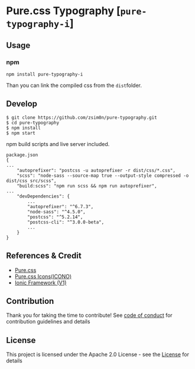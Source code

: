 # Pure.css Typography [`pure-typography-i`]

## Usage

### npm

```
npm install pure-typography-i 
```
Than you can link the compiled css from the `dist`folder.

## Develop

```
$ git clone https://github.com/zsim0n/pure-typography.git
$ cd pure-typography
$ npm install
$ npm start 
```

npm build scripts and live server included.


```
package.json
{
...
    "autoprefixer": "postcss -u autoprefixer -r dist/css/*.css",
    "scss": "node-sass --source-map true --output-style compressed -o dist/css src/scss",
    "build:scss": "npm run scss && npm run autoprefixer",
...
    "devDependencies": {
        ...
        "autoprefixer": "^6.7.3",
        "node-sass": "^4.5.0",
        "postcss": "^5.2.14",
        "postcss-cli": "^3.0.0-beta",
        ...
    }
}
```
## References & Credit

* [Pure.css](http://purecss.io)
* [Pure.css Icons(ICONO)](https://saeedalipoor.github.io/icono/)
* [Ionic Framework (V1)](https://ionicframework.com/docs/components/#colors)

## Contribution

Thank you for taking the time to contribute! See [code of conduct](http://contributor-covenant.org) for contribution guidelines and details

## License

This project is licensed under the Apache 2.0 License - see the [License](https://choosealicense.com/licenses/apache-2.0/) for details

